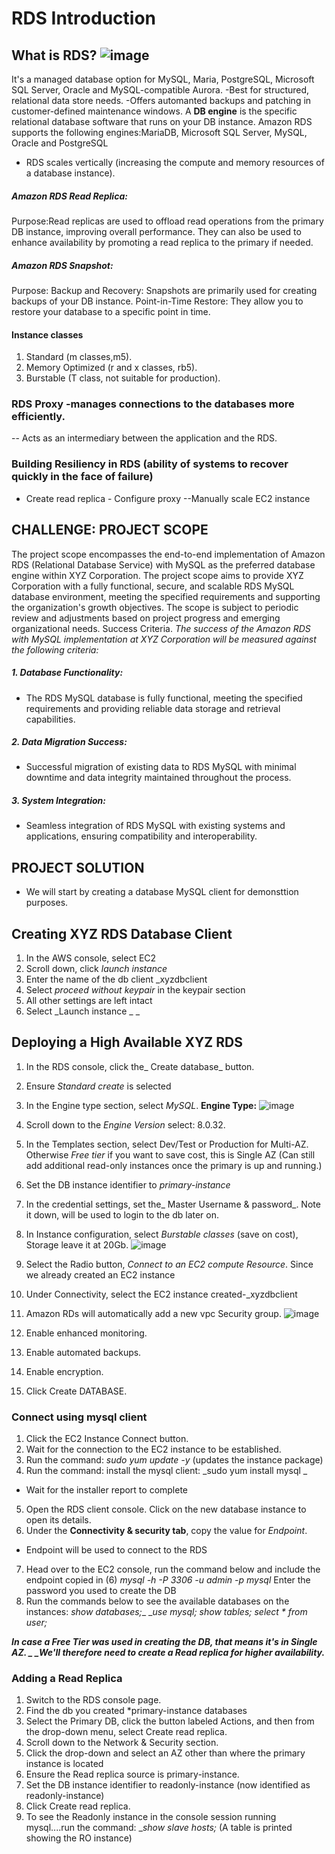 # RDS Introduction
## What is RDS?  ![image](https://github.com/Irene890/Cloud-Tasks/assets/133228414/83e30a38-048b-491e-b333-cac56e7b1c9e) 
It's a managed database option for MySQL, Maria, PostgreSQL, Microsoft SQL Server, Oracle and MySQL-compatible Aurora. -Best for structured, relational data store needs. -Offers automanted backups and patching in customer-defined maintenance windows.
A **DB engine** is the specific relational database software that runs on your DB instance.
Amazon RDS supports the following engines:MariaDB, Microsoft SQL Server, MySQL, Oracle and PostgreSQL
- RDS scales vertically (increasing the compute and memory resources of a database instance).

##### Amazon RDS Read Replica:
Purpose:Read replicas are used to offload read operations from the primary DB instance, improving overall performance.
They can also be used to enhance availability by promoting a read replica to the primary if needed.

##### Amazon RDS Snapshot:
Purpose: Backup and Recovery: Snapshots are primarily used for creating backups of your DB instance.
Point-in-Time Restore: They allow you to restore your database to a specific point in time.

#### Instance classes
1) Standard (m classes,m5).
2) Memory Optimized (r and x classes, rb5).
3) Burstable (T class, not suitable for production).

### RDS Proxy -manages connections to the databases more efficiently.
-- Acts as an intermediary between the application and the RDS.

### Building Resiliency in RDS (ability of systems to recover quickly in the face of failure)
- Create read replica   - Configure proxy   --Manually scale EC2 instance

## CHALLENGE: PROJECT SCOPE
The project scope encompasses the end-to-end implementation of Amazon RDS (Relational Database Service) with MySQL as the preferred database engine within XYZ Corporation.
The project scope aims to provide XYZ Corporation with a fully functional, secure, and scalable RDS MySQL database environment, meeting the specified requirements and
supporting the organization's growth objectives. The scope is subject to periodic review and adjustments based on project progress and emerging organizational needs.
Success Criteria.
_The success of the Amazon RDS with MySQL implementation at XYZ Corporation will be measured against the following criteria:_
##### 1. Database Functionality:
- The RDS MySQL database is fully functional, meeting the specified requirements and providing reliable data storage and retrieval capabilities.
##### 2. Data Migration Success:
- Successful migration of existing data to RDS MySQL with minimal downtime and data integrity maintained throughout the process.
##### 3. System Integration:
- Seamless integration of RDS MySQL with existing systems and applications, ensuring compatibility and interoperability.

## PROJECT SOLUTION
- We will start by creating a database MySQL client for demonsttion purposes.

## Creating XYZ RDS Database Client
1) In the AWS console, select EC2
2) Scroll down, click _launch instance_
3) Enter the name of the db client _xyzdbclient
4) Select _proceed without keypair_ in the keypair section
5) All other settings are left intact
6) Select _Launch instance _
_
## Deploying a High Available XYZ RDS 
1) In the RDS console, click the_ Create database_ button.
2) Ensure _Standard create_ is selected
3) In the Engine type section, select _MySQL_.
**Engine Type:**
  ![image](https://github.com/Irene890/Cloud-Tasks/assets/133228414/7c985e14-d879-4ad5-8188-4c2f4e102492)

5) Scroll down to the _Engine Version_ select: 8.0.32. 
6) In the Templates section, select Dev/Test or Production for Multi-AZ. Otherwise _Free tier_ if you want to save cost, this is Single AZ (Can still add additional read-only instances once the primary is up and running.)
7) Set the DB instance identifier to _primary-instance_
8) In the credential settings, set the_ Master Username & password_. Note it down, will be used to login to the db later on.
9) In Instance configuration, select _Burstable classes_ (save on cost), Storage leave it at 20Gb.
![image](https://github.com/Irene890/Cloud-Tasks/assets/133228414/e676284d-4ce4-4ab5-8e17-447a45ade0b9)

10) Select the Radio button, _Connect to an EC2 compute Resource_. Since we already created an EC2 instance 
11) Under Connectivity, select the EC2 instance created-_xyzdbclient
12) Amazon RDs will automatically add a new vpc Security group.
![image](https://github.com/Irene890/Cloud-Tasks/assets/133228414/51b14f4d-ccb4-41cf-9423-446f411d9df3)

13) Enable enhanced monitoring.
14) Enable automated backups.
15) Enable encryption.
16) Click Create DATABASE.


### Connect using mysql client
1)	Click the EC2 Instance Connect button.
2)	Wait for the connection to the EC2 instance to be established.
3)	Run the command: _sudo yum update -y_ (updates the instance package)
4)	Run the command: install the mysql client: _sudo yum install mysql	_
- Wait for the installer report to complete
5) Open the RDS client console. Click on the new database instance to open its details.
6) Under the **Connectivity & security tab**, copy the value for _Endpoint_.
- Endpoint will be used to connect to the RDS
7) Head over to the EC2 console, run the command below and include the endpoint copied in (6)
_mysql -h <RDS Endpoint Value> -P 3306 -u admin -p	mysql_ 
Enter the password you used to create the DB
8) Run the commands below to see the available databases on the instances:
_show databases;__
__use mysql;_
_show tables;_
_select * from user;_

_**In case a Free Tier was used in creating the DB, that means it's in Single AZ. _
_We'll therefore need to create a Read replica for higher availability.**_

### Adding a Read Replica
1) Switch to the RDS console page.
2) Find the db you created *primary-instance databases 
3) Select the Primary DB, click the button labeled Actions, and then from the drop-down menu, select Create read replica.
4) Scroll down to the Network & Security section.
5) Click the drop-down and select an AZ other than where the primary instance is located
6) Ensure the Read replica source is primary-instance.
7) Set the DB instance identifier to readonly-instance (now identified as readonly-instance)
8) Click Create read replica.	
9) To see the Readonly instance in the console session running mysql....run the command:
__show slave hosts;_ (A table is printed showing the RO instance)
